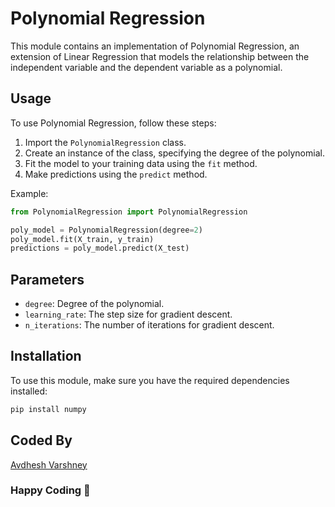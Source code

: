 # Polynomial Regression

This module contains an implementation of Polynomial Regression, an extension of Linear Regression that models the relationship between the independent variable and the dependent variable as a polynomial.

## Usage

To use Polynomial Regression, follow these steps:

1. Import the `PolynomialRegression` class.
2. Create an instance of the class, specifying the degree of the polynomial.
3. Fit the model to your training data using the `fit` method.
4. Make predictions using the `predict` method.

Example:

```python
from PolynomialRegression import PolynomialRegression

poly_model = PolynomialRegression(degree=2)
poly_model.fit(X_train, y_train)
predictions = poly_model.predict(X_test)
```

## Parameters

- `degree`: Degree of the polynomial.
- `learning_rate`: The step size for gradient descent.
- `n_iterations`: The number of iterations for gradient descent.

## Installation

To use this module, make sure you have the required dependencies installed:

```bash
pip install numpy
```

## Coded By

[Avdhesh Varshney](https://github.com/Avdhesh-Varshney)

### Happy Coding 👦
